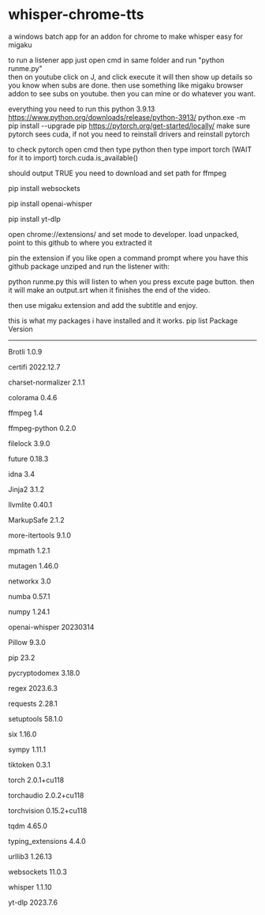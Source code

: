 # whisper-chrome-tts
a windows batch app for an addon for chrome to make whisper easy for migaku

to run a listener app just open cmd in same folder and run "python runme.py"  
then on youtube click on J, and click execute it will then show up details so you know when subs are done.
then use something like migaku browser addon to see subs on youtube. then you can mine or do whatever you want.


everything you need to run this
python 3.9.13
https://www.python.org/downloads/release/python-3913/
python.exe -m pip install --upgrade pip
https://pytorch.org/get-started/locally/
make sure pytorch sees cuda, if not you need to reinstall drivers and reinstall pytorch

to check pytorch open cmd then type
python
then type
import torch        (WAIT for it to import)
torch.cuda.is_available()

should output TRUE
you need to download and set path for ffmpeg

pip install websockets

pip install openai-whisper

pip install yt-dlp

open
chrome://extensions/ 
and set mode to developer.
load unpacked, point to this github to where you extracted it

pin the extension if you like
open a command prompt where you have this github package unziped and run the listener with:

python runme.py
this will listen to when you press excute page button. then it will make an output.srt when it finishes the end of the video.

then use migaku extension and add the subtitle and enjoy.



this is what my packages i have installed and it works.
pip list
Package            Version
------------------ ------------
Brotli             1.0.9

certifi            2022.12.7

charset-normalizer 2.1.1

colorama           0.4.6

ffmpeg             1.4

ffmpeg-python      0.2.0

filelock           3.9.0

future             0.18.3

idna               3.4

Jinja2             3.1.2

llvmlite           0.40.1

MarkupSafe         2.1.2

more-itertools     9.1.0

mpmath             1.2.1

mutagen            1.46.0

networkx           3.0

numba              0.57.1

numpy              1.24.1

openai-whisper     20230314

Pillow             9.3.0

pip                23.2

pycryptodomex      3.18.0

regex              2023.6.3

requests           2.28.1

setuptools         58.1.0

six                1.16.0

sympy              1.11.1

tiktoken           0.3.1

torch              2.0.1+cu118

torchaudio         2.0.2+cu118

torchvision        0.15.2+cu118

tqdm               4.65.0

typing_extensions  4.4.0

urllib3            1.26.13

websockets         11.0.3

whisper            1.1.10

yt-dlp             2023.7.6

